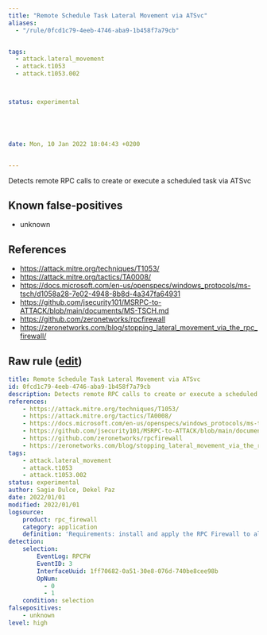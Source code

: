 ```yaml
---
title: "Remote Schedule Task Lateral Movement via ATSvc"
aliases:
  - "/rule/0fcd1c79-4eeb-4746-aba9-1b458f7a79cb"


tags:
  - attack.lateral_movement
  - attack.t1053
  - attack.t1053.002



status: experimental





date: Mon, 10 Jan 2022 18:04:43 +0200


---
```


Detects remote RPC calls to create or execute a scheduled task via ATSvc

<!--more-->


## Known false-positives

* unknown



## References

* https://attack.mitre.org/techniques/T1053/
* https://attack.mitre.org/tactics/TA0008/
* https://docs.microsoft.com/en-us/openspecs/windows_protocols/ms-tsch/d1058a28-7e02-4948-8b8d-4a347fa64931
* https://github.com/jsecurity101/MSRPC-to-ATTACK/blob/main/documents/MS-TSCH.md
* https://github.com/zeronetworks/rpcfirewall
* https://zeronetworks.com/blog/stopping_lateral_movement_via_the_rpc_firewall/


## Raw rule ([edit](https://github.com/SigmaHQ/sigma/edit/master/rules/application/rpc_firewall/rpc_firewall_atsvc_lateral_movement.yml))
```yaml
title: Remote Schedule Task Lateral Movement via ATSvc
id: 0fcd1c79-4eeb-4746-aba9-1b458f7a79cb
description: Detects remote RPC calls to create or execute a scheduled task via ATSvc
references:
    - https://attack.mitre.org/techniques/T1053/
    - https://attack.mitre.org/tactics/TA0008/
    - https://docs.microsoft.com/en-us/openspecs/windows_protocols/ms-tsch/d1058a28-7e02-4948-8b8d-4a347fa64931
    - https://github.com/jsecurity101/MSRPC-to-ATTACK/blob/main/documents/MS-TSCH.md
    - https://github.com/zeronetworks/rpcfirewall
    - https://zeronetworks.com/blog/stopping_lateral_movement_via_the_rpc_firewall/
tags:
    - attack.lateral_movement
    - attack.t1053
    - attack.t1053.002
status: experimental
author: Sagie Dulce, Dekel Paz
date: 2022/01/01
modified: 2022/01/01
logsource:
    product: rpc_firewall
    category: application
    definition: 'Requirements: install and apply the RPC Firewall to all processes with "audit:true action:block uuid:1ff70682-0a51-30e8-076d-740be8cee98b"'
detection:
    selection:
        EventLog: RPCFW
        EventID: 3
        InterfaceUuid: 1ff70682-0a51-30e8-076d-740be8cee98b
        OpNum:
          - 0
          - 1
    condition: selection
falsepositives:
    - unknown
level: high

```
